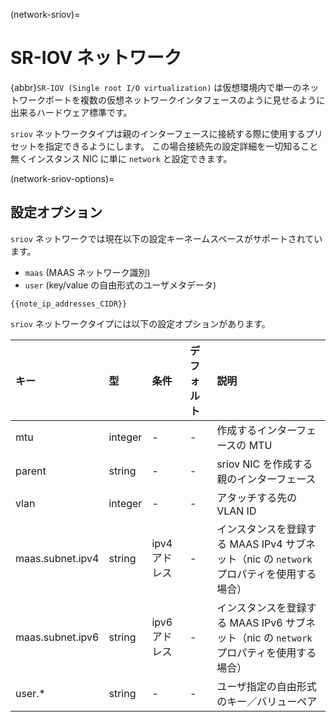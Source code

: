 (network-sriov)=
# SR-IOV ネットワーク

<!-- Include start SR-IOV intro -->
{abbr}`SR-IOV (Single root I/O virtualization)` は仮想環境内で単一のネットワークポートを複数の仮想ネットワークインタフェースのように見せるように出来るハードウェア標準です。
<!-- Include end SR-IOV intro -->

`sriov` ネットワークタイプは親のインターフェースに接続する際に使用するプリセットを指定できるようにします。
この場合接続先の設定詳細を一切知ること無くインスタンス NIC に単に `network` と設定できます。

(network-sriov-options)=
## 設定オプション

`sriov` ネットワークでは現在以下の設定キーネームスペースがサポートされています。

 - `maas` (MAAS ネットワーク識別)
 - `user` (key/value の自由形式のユーザメタデータ)

```{note}
{{note_ip_addresses_CIDR}}
```

`sriov` ネットワークタイプには以下の設定オプションがあります。

キー                            | 型        | 条件          | デフォルト            | 説明
:--                             | :--       | :--           | :--                   | :--
mtu                             | integer   | -             | -                     | 作成するインターフェースの MTU
parent                          | string    | -             | -                     | sriov NIC を作成する親のインターフェース
vlan                            | integer   | -             | -                     | アタッチする先の VLAN ID
maas.subnet.ipv4                | string    | ipv4 アドレス | -                     | インスタンスを登録する MAAS IPv4 サブネット（nic の `network` プロパティを使用する場合）
maas.subnet.ipv6                | string    | ipv6 アドレス | -                     | インスタンスを登録する MAAS IPv6 サブネット（nic の `network` プロパティを使用する場合）
user.*                          | string    | -             | -                     | ユーザ指定の自由形式のキー／バリューペア
